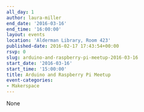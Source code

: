 ```yaml
---
all_day: 1
author: laura-miller
end_date: '2016-03-16'
end_time: '16:00:00'
layout: events
location: 'Alderman Library, Room 423'
published-date: 2016-02-17 17:43:54+00:00
rsvp: 0
slug: arduino-and-raspberry-pi-meetup-2016-03-16
start_date: '2016-03-16'
start_time: '15:00:00'
title: Arduino and Raspberry Pi Meetup
event-categories:
- Makerspace
---
```


None
